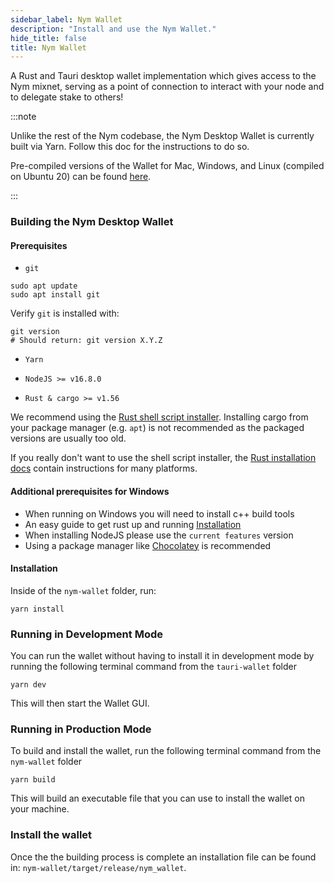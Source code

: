 ```yaml
---
sidebar_label: Nym Wallet
description: "Install and use the Nym Wallet."
hide_title: false
title: Nym Wallet
---
```


A Rust and Tauri desktop wallet implementation which gives access to the Nym mixnet, serving as a point of connection to interact with your node and to delegate stake to others! 

:::note 

Unlike the rest of the Nym codebase, the Nym Desktop Wallet is currently built via Yarn. Follow this doc for the instructions to do so. 

Pre-compiled versions of the Wallet for Mac, Windows, and Linux (compiled on Ubuntu 20) can be found [here](https://github.com/nymtech/nym/releases?q=wallet&expanded=true). 

:::

### Building the Nym Desktop Wallet

#### Prerequisites

- `git`

```
sudo apt update
sudo apt install git
```

Verify `git` is installed with:

```
git version
# Should return: git version X.Y.Z
```

- `Yarn`

- `NodeJS >= v16.8.0`

- `Rust & cargo >= v1.56`

We recommend using the [Rust shell script installer](https://www.rust-lang.org/tools/install). Installing cargo from your package manager (e.g. `apt`) is not recommended as the packaged versions are usually too old.

If you really don't want to use the shell script installer, the [Rust installation docs](https://forge.rust-lang.org/infra/other-installation-methods.html) contain instructions for many platforms.

#### Additional prerequisites for Windows

- When running on Windows you will need to install c++ build tools
- An easy guide to get rust up and running [Installation]("http://kennykerr.ca/2019/11/18/rust-getting-started/")
- When installing NodeJS please use the `current features` version
- Using a package manager like [Chocolatey]("chocolatey.org") is recommended

#### Installation

Inside of the `nym-wallet` folder, run:

```
yarn install
``` 

### Running in Development Mode

You can run the wallet without having to install it in development mode by running the following terminal command from the `tauri-wallet` folder

```
yarn dev
```

This will then start the Wallet GUI. 

### Running in Production Mode

To build and install the wallet, run the following terminal command from the `nym-wallet` folder

```
yarn build
```

This will build an executable file that you can use to install the wallet on your machine. 

### Install the wallet

Once the the building process is complete an installation file can be found in: `nym-wallet/target/release/nym_wallet`. 
